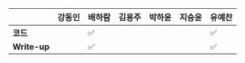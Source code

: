 |              | 강동인 | 배하람 | 김용주 | 박하윤 | 지승윤 | 유예찬 |
| ------------ | ------ | ------ | ------ | ------ | ------ | ------------ |
| **코드**     ||:white_check_mark:|  |        |        |:white_check_mark:|
| **Write-up** ||:white_check_mark:|  |        |        |:white_check_mark:|
